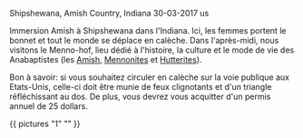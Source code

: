 Shipshewana, Amish Country, Indiana
30-03-2017
us

Immersion Amish à Shipshewana dans l'Indiana. Ici, les femmes portent le bonnet et tout le monde se déplace en calèche. Dans l'après-midi, nous visitons le Menno-hof, lieu dédié à l'histoire, la culture et le mode de vie des Anabaptistes (les [Amish](https://fr.wikipedia.org/wiki/Amish), [Mennonites](https://fr.wikipedia.org/wiki/Mennonitisme) et [Hutterites](https://fr.wikipedia.org/wiki/Huttérisme)).

Bon à savoir: si vous souhaitez circuler en calèche sur la voie publique aux Etats-Unis, celle-ci doit être munie de feux clignotants et d'un triangle réfléchissant au dos. De plus, vous devrez vous acquitter d'un permis annuel de 25 dollars.

{{ pictures "1" "" }}
